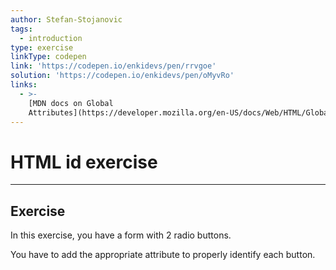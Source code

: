 ```yaml
---
author: Stefan-Stojanovic
tags:
  - introduction
type: exercise
linkType: codepen
link: 'https://codepen.io/enkidevs/pen/rrvgoe'
solution: 'https://codepen.io/enkidevs/pen/oMyvRo'
links:
  - >-
    [MDN docs on Global
    Attributes](https://developer.mozilla.org/en-US/docs/Web/HTML/Global_attributes){website}
---
```


# HTML id exercise


---

## Exercise

In this exercise, you have a form with 2 radio buttons. 

You have to add the appropriate attribute to properly identify each button.
